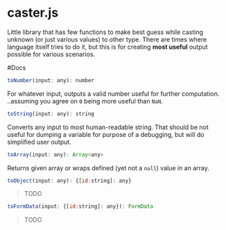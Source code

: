# caster.js

Little library that has few functions to make best guess while casting unknown (or just various values) to other type. There are times where language itself tries to do it, but this is for creating **most useful** output possible for various scenarios.

#Docs
```javascript
toNumber(input: any): number
```
For whatever input, outputs a valid number useful for further computation.
..assuming you agree on `0` being more useful than `NaN`.

```javascript
toString(input: any): string
```
Converts any input to most human-readable string. That should be not useful for dumping a variable for purpose of a debugging, but will do simplified user output.

```javascript
toArray(input: any): Array<any>
```
Returns given array or wraps defined (yet not a `null`) value in an array.

```javascript
toObject(input: any): {[id:string]: any}
```
>TODO


```javascript
toFormData(input: {[id:string]: any}): FormData
```
>TODO
